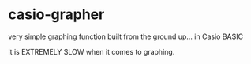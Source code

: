 # casio-grapher
very simple graphing function built from the ground up... in Casio BASIC

it is EXTREMELY SLOW when it comes to graphing. 
